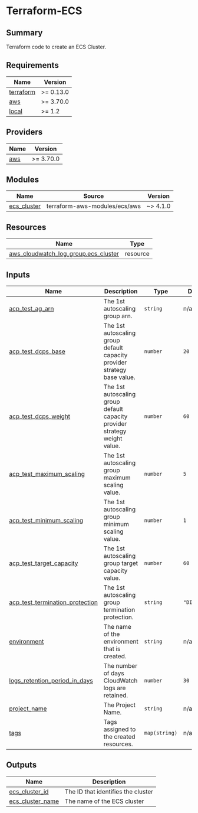 # Terraform-ECS

## Summary

Terraform code to create an ECS Cluster.

<!-- BEGINNING OF PRE-COMMIT-TERRAFORM DOCS HOOK -->
## Requirements

| Name | Version |
|------|---------|
| <a name="requirement_terraform"></a> [terraform](#requirement\_terraform) | >= 0.13.0 |
| <a name="requirement_aws"></a> [aws](#requirement\_aws) | >= 3.70.0 |
| <a name="requirement_local"></a> [local](#requirement\_local) | >= 1.2 |

## Providers

| Name | Version |
|------|---------|
| <a name="provider_aws"></a> [aws](#provider\_aws) | >= 3.70.0 |

## Modules

| Name | Source | Version |
|------|--------|---------|
| <a name="module_ecs_cluster"></a> [ecs\_cluster](#module\_ecs\_cluster) | terraform-aws-modules/ecs/aws | ~> 4.1.0 |

## Resources

| Name | Type |
|------|------|
| [aws_cloudwatch_log_group.ecs_cluster](https://registry.terraform.io/providers/hashicorp/aws/latest/docs/resources/cloudwatch_log_group) | resource |

## Inputs

| Name | Description | Type | Default | Required |
|------|-------------|------|---------|:--------:|
| <a name="input_acp_test_ag_arn"></a> [acp\_test\_ag\_arn](#input\_acp\_test\_ag\_arn) | The 1st autoscaling group arn. | `string` | n/a | yes |
| <a name="input_acp_test_dcps_base"></a> [acp\_test\_dcps\_base](#input\_acp\_test\_dcps\_base) | The 1st autoscaling group default capacity provider strategy base value. | `number` | `20` | no |
| <a name="input_acp_test_dcps_weight"></a> [acp\_test\_dcps\_weight](#input\_acp\_test\_dcps\_weight) | The 1st autoscaling group default capacity provider strategy weight value. | `number` | `60` | no |
| <a name="input_acp_test_maximum_scaling"></a> [acp\_test\_maximum\_scaling](#input\_acp\_test\_maximum\_scaling) | The 1st autoscaling group maximum scaling value. | `number` | `5` | no |
| <a name="input_acp_test_minimum_scaling"></a> [acp\_test\_minimum\_scaling](#input\_acp\_test\_minimum\_scaling) | The 1st autoscaling group minimum scaling value. | `number` | `1` | no |
| <a name="input_acp_test_target_capacity"></a> [acp\_test\_target\_capacity](#input\_acp\_test\_target\_capacity) | The 1st autoscaling group target capacity value. | `number` | `60` | no |
| <a name="input_acp_test_termination_protection"></a> [acp\_test\_termination\_protection](#input\_acp\_test\_termination\_protection) | The 1st autoscaling group termination protection. | `string` | `"DISABLED"` | no |
| <a name="input_environment"></a> [environment](#input\_environment) | The name of the environment that is created. | `string` | n/a | yes |
| <a name="input_logs_retention_period_in_days"></a> [logs\_retention\_period\_in\_days](#input\_logs\_retention\_period\_in\_days) | The number of days CloudWatch logs are retained. | `number` | `30` | no |
| <a name="input_project_name"></a> [project\_name](#input\_project\_name) | The Project Name. | `string` | n/a | yes |
| <a name="input_tags"></a> [tags](#input\_tags) | Tags assigned to the created resources. | `map(string)` | n/a | yes |

## Outputs

| Name | Description |
|------|-------------|
| <a name="output_ecs_cluster_id"></a> [ecs\_cluster\_id](#output\_ecs\_cluster\_id) | The ID that identifies the cluster |
| <a name="output_ecs_cluster_name"></a> [ecs\_cluster\_name](#output\_ecs\_cluster\_name) | The name of the ECS cluster |
<!-- END OF PRE-COMMIT-TERRAFORM DOCS HOOK -->
